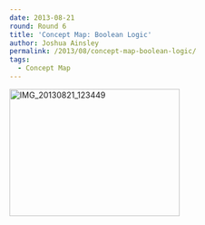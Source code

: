 ```yaml
---
date: 2013-08-21
round: Round 6
title: 'Concept Map: Boolean Logic'
author: Joshua Ainsley
permalink: /2013/08/concept-map-boolean-logic/
tags:
  - Concept Map
---
```

[<img class="alignnone size-medium wp-image-4022" alt="IMG_20130821_123449" src="/software-carpentry-training-website/uploads/2013/08/IMG_20130821_123449-300x225.jpg" width="300" height="225" />][1]

 [1]: /software-carpentry-training-website/uploads/2013/08/IMG_20130821_123449.jpg
